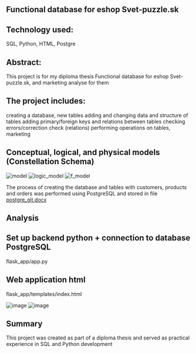 Functional database for eshop Svet-puzzle.sk
------------------------------------------

Technology used:
--------------------------------------------
SQL, Python, HTML, Postgre 

Abstract:
-------------------------------------------
This project is for my diploma thesis Functional database for eshop Svet-puzzle.sk, and marketing analyse for them 

The project includes:
-----------------------------------------------------------------------------------------------------------------------
creating a database, new tables
adding and changing data and structure of tables
adding primary/foreign keys and relations between tables
checking errors/correction check (relations)
performing operations on tables, marketing

 Conceptual, logical, and physical models (Constellation Schema)
----------------------------------------------------------------------------------------------------------------------------------------------------------------
![model](https://github.com/user-attachments/assets/499b3d95-37b2-40c3-8004-cafdcf43c001)
![logic_model](https://github.com/user-attachments/assets/c5994ee0-49fe-4f52-baed-a4b7ddd66308)
![f_model](https://github.com/user-attachments/assets/870ad322-60e5-42e5-a004-c172af25c031)

The process of creating the database and tables with customers, products and orders was performed using PostgreSQL and stored in file 
[postgre_git.docx](https://github.com/user-attachments/files/19274187/postgre_git.docx)

Analysis
-------------------------------------------------------------------------------------------------


Set up backend python + connection to database PostgreSQL
-------------------------------------------------------------
flask_app/app.py

Web application html
------------------------------
flask_app/templates/index.html


![image](https://github.com/user-attachments/assets/1debcb99-6990-4283-bc4e-d2289e950d11)
![image](https://github.com/user-attachments/assets/681f86d2-ea4e-4e63-a18b-4d7646a1379a)

Summary
--------------------
This project was created as part of a diploma thesis and served as practical experience in SQL and Python development











